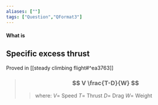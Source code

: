 ```yaml
---
aliases: [""]
tags: ["Question","QFormat3"]
---
```


#### What is
## Specific excess thrust

Proved in [[steady climbing flight#^ea3763]]

> ### $$ V \frac{T-D}{W} $$ 
>> where:
>> $V=$ Speed
>> $T=$ Thrust
>> $D=$ Drag
>> $W=$ Weight